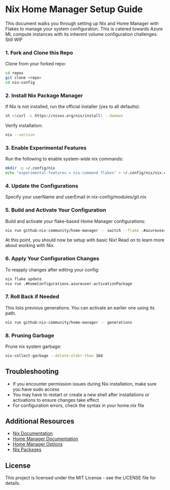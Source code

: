 # Nix Home Manager Setup Guide

This document walks you through setting up Nix and Home Manager with Flakes to manage your system configuration. This is catered towards Azure ML compute instances with its inherent volume configuration challenges. Still WIP


### 1. Fork and Clone this Repo

Clone from your forked repo:

```bash
cd repos
git clone <repo>
cd nix-config
```

### 2. Install Nix Package Manager

If Nix is not installed, run the official installer (yes to all defaults):

```bash
sh <(curl -L https://nixos.org/nix/install) --daemon
```

Verify installation:

```bash
nix --version
```

### 3. Enable Experimental Features

Run the following to enable system-wide nix commands:

```bash
mkdir -p ~/.config/nix
echo "experimental-features = nix-command flakes" > ~/.config/nix/nix.conf
```

### 4. Update the Configurations

Specify your userName and userEmail in nix-config/modules/git.nix

### 5. Build and Activate Your Configuration

Build and activate your flake-based Home Manager configurations:

```bash
nix run github:nix-community/home-manager -- switch --flake .#azureuser -b backup
```

At this point, you should now be setup with basic Nix! Read on to learn more about working with Nix. 

### 6. Apply Your Configuration Changes 

To reapply changes after editing your config: 

```bash
nix flake update
nix run .#homeConfigurations.azureuser.activationPackage
```

### 7. Roll Back if Needed

This lists previous generations. You can activate an earlier one using its path.

```bash
nix run github:nix-community/home-manager -- generations
```

### 8. Pruning Garbage 

Prune nix system garbage:

```bash
nix-collect-garbage --delete-older-than 10d
```

## Troubleshooting

- If you encounter permission issues during Nix installation, make sure you have sudo access
- You may have to restart or create a new shell after installations or activations to 
    ensure changes take effect
- For configuration errors, check the syntax in your home.nix file

## Additional Resources

- [Nix Documentation](https://nixos.org/manual/nix/stable/)
- [Home Manager Documentation](https://nix-community.github.io/home-manager/)
- [Home Manager Options](https://nix-community.github.io/home-manager/options.html)
- [Nix Packages](https://search.nixos.org/packages)

## License

This project is licensed under the MIT License - see the LICENSE file for details.
